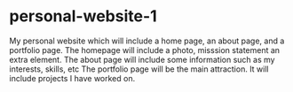 # personal-website-1
My personal website which will include a home page, an about page, and a portfolio page. 
The homepage will include a photo, misssion statement an extra element. 
The about page will include some information such as my interests, skills, etc
The portfolio page will be the main attraction. It will include projects I have worked on.